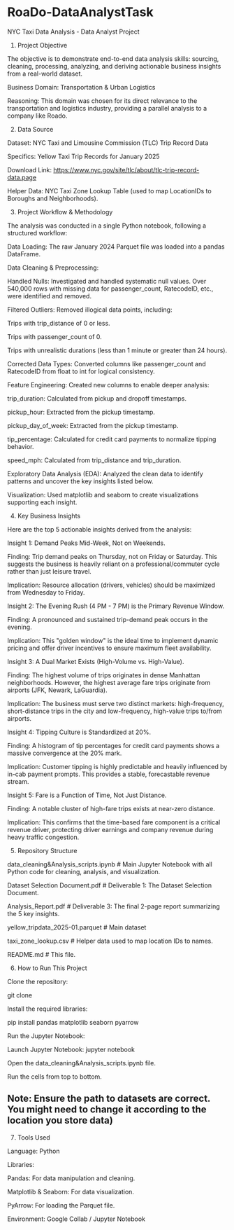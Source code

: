 # RoaDo-DataAnalystTask

NYC Taxi Data Analysis - Data Analyst Project

1. Project Objective

The objective is to demonstrate end-to-end data analysis skills: sourcing, cleaning, processing, analyzing, and deriving actionable business insights from a real-world dataset.

Business Domain: Transportation & Urban Logistics

Reasoning: This domain was chosen for its direct relevance to the transportation and logistics industry, providing a parallel analysis to a company like Roado.

2. Data Source

Dataset: NYC Taxi and Limousine Commission (TLC) Trip Record Data

Specifics: Yellow Taxi Trip Records for January 2025

Download Link: https://www.nyc.gov/site/tlc/about/tlc-trip-record-data.page

Helper Data: NYC Taxi Zone Lookup Table (used to map LocationIDs to Boroughs and Neighborhoods).

3. Project Workflow & Methodology

The analysis was conducted in a single Python notebook, following a structured workflow:

Data Loading: The raw January 2024 Parquet file was loaded into a pandas DataFrame.

Data Cleaning & Preprocessing:

Handled Nulls: Investigated and handled systematic null values. Over 540,000 rows with missing data for passenger_count, RatecodeID, etc., were identified and removed.

Filtered Outliers: Removed illogical data points, including:

Trips with trip_distance of 0 or less.

Trips with passenger_count of 0.

Trips with unrealistic durations (less than 1 minute or greater than 24 hours).

Corrected Data Types: Converted columns like passenger_count and RatecodeID from float to int for logical consistency.

Feature Engineering: Created new columns to enable deeper analysis:

trip_duration: Calculated from pickup and dropoff timestamps.

pickup_hour: Extracted from the pickup timestamp.

pickup_day_of_week: Extracted from the pickup timestamp.

tip_percentage: Calculated for credit card payments to normalize tipping behavior.

speed_mph: Calculated from trip_distance and trip_duration.

Exploratory Data Analysis (EDA): Analyzed the clean data to identify patterns and uncover the key insights listed below.

Visualization: Used matplotlib and seaborn to create visualizations supporting each insight.

4. Key Business Insights

Here are the top 5 actionable insights derived from the analysis:

Insight 1: Demand Peaks Mid-Week, Not on Weekends.

Finding: Trip demand peaks on Thursday, not on Friday or Saturday. This suggests the business is heavily reliant on a professional/commuter cycle rather than just leisure travel.

Implication: Resource allocation (drivers, vehicles) should be maximized from Wednesday to Friday.

Insight 2: The Evening Rush (4 PM - 7 PM) is the Primary Revenue Window.

Finding: A pronounced and sustained trip-demand peak occurs in the evening.

Implication: This "golden window" is the ideal time to implement dynamic pricing and offer driver incentives to ensure maximum fleet availability.

Insight 3: A Dual Market Exists (High-Volume vs. High-Value).

Finding: The highest volume of trips originates in dense Manhattan neighborhoods. However, the highest average fare trips originate from airports (JFK, Newark, LaGuardia).

Implication: The business must serve two distinct markets: high-frequency, short-distance trips in the city and low-frequency, high-value trips to/from airports.

Insight 4: Tipping Culture is Standardized at 20%.

Finding: A histogram of tip percentages for credit card payments shows a massive convergence at the 20% mark.

Implication: Customer tipping is highly predictable and heavily influenced by in-cab payment prompts. This provides a stable, forecastable revenue stream.

Insight 5: Fare is a Function of Time, Not Just Distance.

Finding: A notable cluster of high-fare trips exists at near-zero distance.

Implication: This confirms that the time-based fare component is a critical revenue driver, protecting driver earnings and company revenue during heavy traffic congestion.

5. Repository Structure

data_cleaning&Analysis_scripts.ipynb     # Main Jupyter Notebook with all Python code for cleaning, analysis, and visualization.

Dataset Selection Document.pdf           # Deliverable 1: The Dataset Selection Document.

Analysis_Report.pdf                      # Deliverable 3: The final 2-page report summarizing the 5 key insights.

yellow_tripdata_2025-01.parquet          # Main dataset

taxi_zone_lookup.csv                     # Helper data used to map location IDs to names.

README.md                                # This file.


6. How to Run This Project

Clone the repository:

git clone 


Install the required libraries:

pip install pandas matplotlib seaborn pyarrow


Run the Jupyter Notebook:

Launch Jupyter Notebook: jupyter notebook

Open the data_cleaning&Analysis_scripts.ipynb file.

Run the cells from top to bottom.

## Note: Ensure the path to datasets are correct. You might need to change it according to the location you store data)

7. Tools Used

Language: Python

Libraries:

Pandas: For data manipulation and cleaning.

Matplotlib & Seaborn: For data visualization.

PyArrow: For loading the Parquet file.

Environment: Google Collab / Jupyter Notebook

